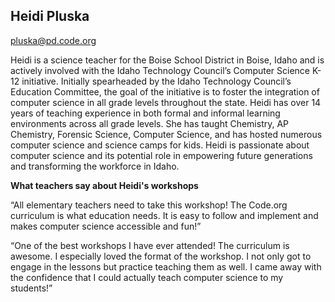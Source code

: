 ## Heidi Pluska

[pluska@pd.code.org](mailto:pluska@pd.code.org)

Heidi is a science teacher for the Boise School District in Boise, Idaho and is actively involved with the Idaho Technology Council’s Computer Science K-12 initiative. Initially spearheaded by the Idaho Technology Council’s Education Committee, the goal of the initiative is to foster the integration of computer science in all grade levels throughout the state. Heidi has over 14 years of teaching experience in both formal and informal learning environments across all grade levels. She has taught Chemistry, AP Chemistry, Forensic Science, Computer Science, and has hosted numerous computer science and science camps for kids. Heidi is passionate about computer science and its potential role in empowering future generations and transforming the workforce in Idaho.

**What teachers say about Heidi's workshops**

“All elementary teachers need to take this workshop! The Code.org curriculum is what education needs. It is easy to follow and implement and makes computer science accessible and fun!”

“One of the best workshops I have ever attended! The curriculum is awesome. I especially loved the format of the workshop. I not only got to engage in the lessons but practice teaching them as well. I came away with the confidence that I could actually teach computer science to my students!”

